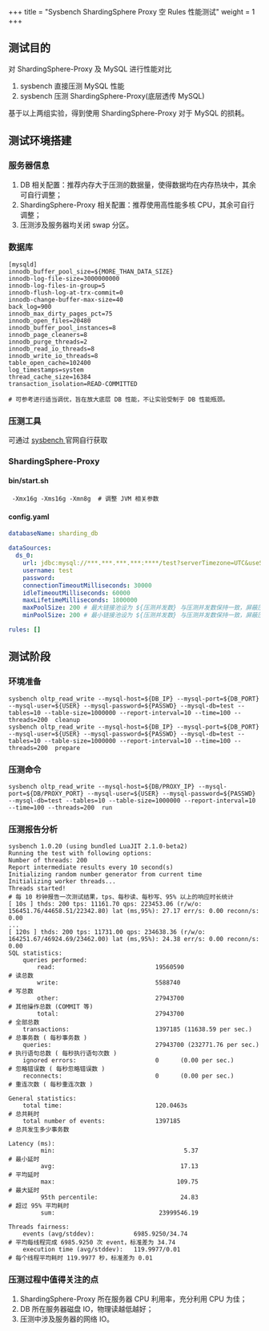 +++
title = "Sysbench ShardingSphere Proxy 空 Rules 性能测试"
weight = 1
+++

## 测试目的

对 ShardingSphere-Proxy 及 MySQL 进行性能对比
1. sysbench 直接压测 MySQL 性能
2. sysbench 压测 ShardingSphere-Proxy(底层透传 MySQL)

基于以上两组实验，得到使用 ShardingSphere-Proxy 对于 MySQL 的损耗。

## 测试环境搭建

### 服务器信息

1. DB 相关配置：推荐内存大于压测的数据量，使得数据均在内存热块中，其余可自行调整；
2. ShardingSphere-Proxy 相关配置：推荐使用高性能多核 CPU，其余可自行调整；
3. 压测涉及服务器均关闭 swap 分区。

### 数据库

```shell
[mysqld]
innodb_buffer_pool_size=${MORE_THAN_DATA_SIZE}
innodb-log-file-size=3000000000
innodb-log-files-in-group=5
innodb-flush-log-at-trx-commit=0
innodb-change-buffer-max-size=40
back_log=900
innodb_max_dirty_pages_pct=75
innodb_open_files=20480
innodb_buffer_pool_instances=8
innodb_page_cleaners=8
innodb_purge_threads=2
innodb_read_io_threads=8
innodb_write_io_threads=8
table_open_cache=102400
log_timestamps=system
thread_cache_size=16384
transaction_isolation=READ-COMMITTED

# 可参考进行适当调优，旨在放大底层 DB 性能，不让实验受制于 DB 性能瓶颈。

```

### 压测工具

可通过 [ sysbench ](https://github.com/akopytov/sysbench) 官网自行获取

### ShardingSphere-Proxy

#### bin/start.sh

```shell
 -Xmx16g -Xms16g -Xmn8g  # 调整 JVM 相关参数
```

#### config.yaml

```yaml
databaseName: sharding_db

dataSources:
  ds_0:
    url: jdbc:mysql://***.***.***.***:****/test?serverTimezone=UTC&useSSL=false # 参数可适当调整
    username: test
    password:
    connectionTimeoutMilliseconds: 30000
    idleTimeoutMilliseconds: 60000
    maxLifetimeMilliseconds: 1800000
    maxPoolSize: 200 # 最大链接池设为 ${压测并发数} 与压测并发数保持一致，屏蔽压测过程中额外的链接带来的影响
    minPoolSize: 200 # 最小链接池设为 ${压测并发数} 与压测并发数保持一致，屏蔽压测过程中初始化链接带来的影响

rules: []

```

## 测试阶段

### 环境准备

```shell
sysbench oltp_read_write --mysql-host=${DB_IP} --mysql-port=${DB_PORT} --mysql-user=${USER} --mysql-password=${PASSWD} --mysql-db=test --tables=10 --table-size=1000000 --report-interval=10 --time=100 --threads=200  cleanup
sysbench oltp_read_write --mysql-host=${DB_IP} --mysql-port=${DB_PORT} --mysql-user=${USER} --mysql-password=${PASSWD} --mysql-db=test --tables=10 --table-size=1000000 --report-interval=10 --time=100 --threads=200  prepare
```

### 压测命令

```shell
sysbench oltp_read_write --mysql-host=${DB/PROXY_IP} --mysql-port=${DB/PROXY_PORT} --mysql-user=${USER} --mysql-password=${PASSWD} --mysql-db=test --tables=10 --table-size=1000000 --report-interval=10 --time=100 --threads=200  run
```

### 压测报告分析

```shell
sysbench 1.0.20 (using bundled LuaJIT 2.1.0-beta2)
Running the test with following options:
Number of threads: 200
Report intermediate results every 10 second(s)
Initializing random number generator from current time
Initializing worker threads...
Threads started!
# 每 10 秒钟报告一次测试结果，tps、每秒读、每秒写、95% 以上的响应时长统计
[ 10s ] thds: 200 tps: 11161.70 qps: 223453.06 (r/w/o: 156451.76/44658.51/22342.80) lat (ms,95%): 27.17 err/s: 0.00 reconn/s: 0.00
...
[ 120s ] thds: 200 tps: 11731.00 qps: 234638.36 (r/w/o: 164251.67/46924.69/23462.00) lat (ms,95%): 24.38 err/s: 0.00 reconn/s: 0.00
SQL statistics:
    queries performed:
        read:                            19560590                       # 读总数     
        write:                           5588740                        # 写总数
        other:                           27943700                       # 其他操作总数 (COMMIT 等)
        total:                           27943700                       # 全部总数
    transactions:                        1397185 (11638.59 per sec.)    # 总事务数 ( 每秒事务数 )
    queries:                             27943700 (232771.76 per sec.)  # 执行语句总数 ( 每秒执行语句次数 )
    ignored errors:                      0      (0.00 per sec.)         # 忽略错误数 ( 每秒忽略错误数 )
    reconnects:                          0      (0.00 per sec.)         # 重连次数 ( 每秒重连次数 )

General statistics:
    total time:                          120.0463s                      # 总共耗时
    total number of events:              1397185                        # 总共发生多少事务数

Latency (ms):
         min:                                    5.37                   # 最小延时
         avg:                                   17.13                   # 平均延时
         max:                                  109.75                   # 最大延时
         95th percentile:                       24.83                   # 超过 95% 平均耗时
         sum:                             23999546.19

Threads fairness:
    events (avg/stddev):           6985.9250/34.74                      # 平均每线程完成 6985.9250 次 event，标准差为 34.74
    execution time (avg/stddev):   119.9977/0.01                        # 每个线程平均耗时 119.9977 秒，标准差为 0.01

```

### 压测过程中值得关注的点

1. ShardingSphere-Proxy 所在服务器 CPU 利用率，充分利用 CPU 为佳；
2. DB 所在服务器磁盘 IO，物理读越低越好；
3. 压测中涉及服务器的网络 IO。
